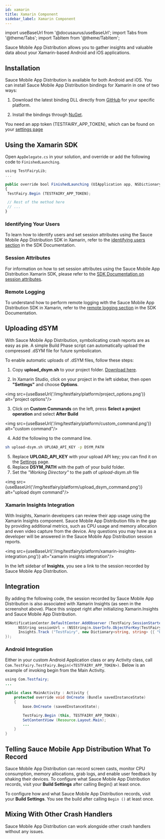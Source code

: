 ```yaml
---
id: xamarin
title: Xamarin Component
sidebar_label: Xamarin Component
---
```


import useBaseUrl from '@docusaurus/useBaseUrl';
import Tabs from '@theme/Tabs';
import TabItem from '@theme/TabItem';

Sauce Mobile App Distribution allows you to gather insights and valuable data about your Xamarin-based Android and iOS applications. 

## Installation

Sauce Mobile App Distribution is available for both Android and iOS. You can install Sauce Mobile App Distribution bindings for Xamarin in one of two ways:

1. Download the latest binding DLL directly from [GitHub](https://github.com/testfairy/testfairy-xamarin/releases) for your specific platform.

1. Install the bindings through [NuGet](https://www.nuget.org/packages/TestFairy.Xamarin/).

You need an app token (TESTFAIRY_APP_TOKEN), which can be found on your [settings page](http://app.testfairy.com/settings/)

## Using the Xamarin SDK

Open `AppDelegate.cs` in your solution, and override or add the following code to `FinishedLaunching`.

```js
using TestFairyLib;
...

public override bool FinishedLaunching (UIApplication app, NSDictionary options)
{
 TestFairy.Begin (TESTFAIRY_APP_TOKEN);

 // Rest of the method here
 // ...
}
```


### Identifying Your Users

To learn how to identify users and set session attributes using the Sauce Mobile App Distribution SDK in Xamarin, refer to the [identifying users section](/testfairy/sdk/identifying-users/) in the SDK Documentation.

### Session Attributes

For information on how to set session attributes using the Sauce Mobile App Distribution Xamarin SDK, please refer to the [SDK Documentation on session attributes](/testfairy/sdk/session-attributes/).

### Remote Logging

To understand how to perform remote logging with the Sauce Mobile App Distribution SDK in Xamarin, refer to the [remote logging section](/testfairy/sdk/remote-logging/) in the SDK Documentation.

## Uploading dSYM

With Sauce Mobile App Distribution, symbolicating crash reports are as easy as pie. A simple Build Phase script can automatically upload the compressed .dSYM file for future symbolicaton.

To enable automatic uploads of .dSYM files, follow these steps:

1. Copy **upload_dsym.sh** to your project folder. [Download here](https://s3.amazonaws.com/testfairy/sdk/upload-dsym.sh).

2. In Xamarin Studio, click on your project in the left sidebar, then open **"Settings"** and choose **Options**.

<img src={useBaseUrl('/img/testfairy/platform/project_options.png')} alt="project options"/>

3. Click on **Custom Commands** on the left, press **Select a project operation** and select **After Build**

<img src={useBaseUrl('/img/testfairy/platform/custom_command.png')} alt="custom command"/>


4. Add the following to the command line.

```sh
sh upload-dsym.sh UPLOAD_API_KEY -p DSYM_PATH
```

5. Replace **UPLOAD_API_KEY** with your upload API key; you can find it on the [Settings](https://app.testfairy.com/settings/) page.
6. Replace **DSYM_PATH** with the path of your build folder.
7. Set the _"Working Directory"_ to the path of _upload-dsym.sh_ file

<img src={useBaseUrl('/img/testfairy/platform/upload_dsym_command.png')} alt="upload dsym command"/>

### Xamarin Insights Integration

With Insights, Xamarin developers can review their app usage using the Xamarin Insights component. Sauce Mobile App Distribution fills in the gap by providing additional metrics, such as CPU usage and memory allocation and even video capture from the device. Any questions you may have as a developer will be answered in the Sauce Mobile App Distribution session reports.

<img src={useBaseUrl('/img/testfairy/platform/xamarin-insights-integration.png')} alt="xamarin insights integration"/>

In the left sidebar of **Insights**, you see a link to the session recorded by Sauce Mobile App Distribution.

## Integration

By adding the following code, the session recorded by Sauce Mobile App Distribution is also associated with Xamarin Insights (as seen in the screenshot above). Place this snippet right after initializing Xamarin.Insights and Sauce Mobile App Distribution.

```csharp
NSNotificationCenter.DefaultCenter.AddObserver (TestFairy.SessionStartedNotification, delegate (NSNotification n) {
      NSString sessionUrl = (NSString)n.UserInfo.ObjectForKey(TestFairy.SessionStartedUrlKey);
      Insights.Track ("TestFairy", new Dictionary<string, string> {{ "URL", sessionUrl }});
});
```

### Android Integration

Either in your custom Android Application class or any Activity class, call `Com.TestFairy.TestFairy.Begin(<TESTFAIRY_APP_TOKEN>)`. Below is an example of invoking begin from the Main Activity.

```java
using Com.Testfairy;
...

public class MainActivity : Activity {
    protected override void OnCreate (Bundle savedInstanceState)
    {
        base.OnCreate (savedInstanceState);

        TestFairy.Begin (this, TESTFAIRY_APP_TOKEN);
        SetContentView (Resource.Layout.Main);
        ...
    }
}
```

## Telling Sauce Mobile App Distribution What To Record

Sauce Mobile App Distribution can record screen casts, monitor CPU consumption, memory allocations, grab logs, and enable user feedback by shaking their devices. To configure what Sauce Mobile App Distribution records, visit your **Build Settings** after calling Begin() at least once.


To configure how and what Sauce Mobile App Distribution records, visit your **Build Settings**. You see the build after calling `Begin ()` at least once.

## Mixing With Other Crash Handlers

Sauce Mobile App Distribution can work alongside other crash handlers without any issues.

